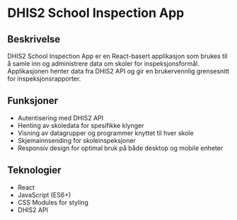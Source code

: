 # DHIS2 School Inspection App

## Beskrivelse

DHIS2 School Inspection App er en React-basert applikasjon som brukes til å samle inn og administrere data om skoler for inspeksjonsformål. Applikasjonen henter data fra DHIS2 API og gir en brukervennlig grensesnitt for inspeksjonsrapporter.

## Funksjoner

- Autentisering med DHIS2 API
- Henting av skoledata for spesifikke klynger
- Visning av datagrupper og programmer knyttet til hver skole
- Skjemainnsending for skoleinspeksjoner
- Responsiv design for optimal bruk på både desktop og mobile enheter

## Teknologier

- React
- JavaScript (ES6+)
- CSS Modules for styling
- DHIS2 API


